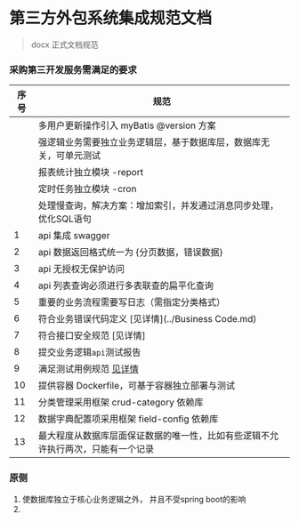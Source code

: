 # 第三方外包系统集成规范文档
> docx 正式文档规范

### 采购第三开发服务需满足的要求

| 序号 | 规范                                          |
| ---- | -------------------------------------------- |
|      | 多用户更新操作引入 myBatis @version 方案       |
|      | 强逻辑业务需要独立业务逻辑层，基于数据库层，数据库无关，可单元测试|
|      | 报表统计独立模块 <app>-report                 |
|      | 定时任务独立模块 <app>-cron                   |
|      | 处理慢查询，解决方案：增加索引，并发通过消息同步处理，优化SQL语句 |
| 1    | api 集成 swagger                             |
| 2    | api 数据返回格式统一为  {分页数据，错误数据}    |
| 3    | api 无授权无保护访问                          |
| 4    | api 列表查询必须进行多表联查的扁平化查询        |
| 5    | 重要的业务流程需要写日志（需指定分类格式）       |
| 6    | 符合业务错误代码定义 [见详情](../Business Code.md) |
| 7    | 符合接口安全规范 [见详情]                      |
| 8    | 提交业务逻辑`api`测试报告                      |
| 9    | 满足测试用例规范 [见详情](./标准测试用例.md)    |
| 10   | 提供容器 Dockerfile，可基于容器独立部署与测试   |
| 11   | 分类管理采用框架  crud-category  依赖库       |
| 12   | 数据字典配置项采用框架 field-config 依赖库     |
| 13   | 最大程度从数据库层面保证数据的唯一性，比如有些逻辑不允许执行两次，只能有一个记录|
  
### 原侧
1. 使数据库独立于核心业务逻辑之外， 并且不受spring boot的影响
2. 
